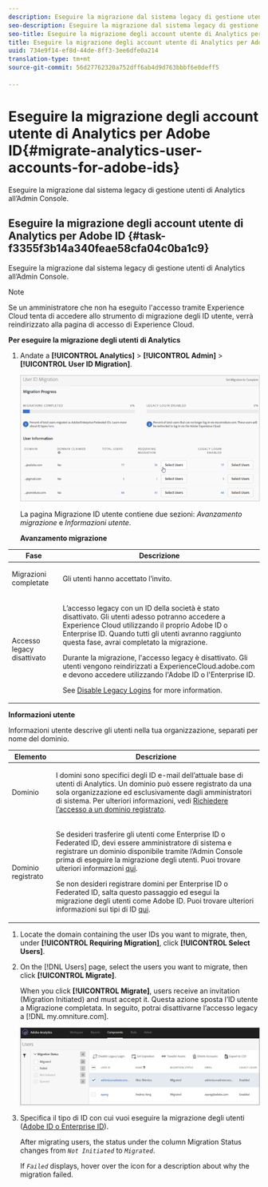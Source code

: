```yaml
---
description: Eseguire la migrazione dal sistema legacy di gestione utenti di Analytics all’Admin Console.
seo-description: Eseguire la migrazione dal sistema legacy di gestione utenti di Analytics all’Admin Console.
seo-title: Eseguire la migrazione degli account utente di Analytics per Adobe ID
title: Eseguire la migrazione degli account utente di Analytics per Adobe ID
uuid: 734e9f14-ef8d-44de-8ff3-3ee6dfe0a214
translation-type: tm+mt
source-git-commit: 56d27762320a752dff6ab4d9d763bbbf6e0deff5

---
```



# Eseguire la migrazione degli account utente di Analytics per Adobe ID{#migrate-analytics-user-accounts-for-adobe-ids}

Eseguire la migrazione dal sistema legacy di gestione utenti di Analytics all’Admin Console.

## Eseguire la migrazione degli account utente di Analytics per Adobe ID {#task-f3355f3b14a340feae58cfa04c0ba1c9}

Eseguire la migrazione dal sistema legacy di gestione utenti di Analytics all’Admin Console.

>[!NOTE]
>
>Se un amministratore che non ha eseguito l'accesso tramite Experience Cloud tenta di accedere allo strumento di migrazione degli ID utente, verrà reindirizzato alla pagina di accesso di Experience Cloud.

**Per eseguire la migrazione degli utenti di Analytics**

1. Andate a **[!UICONTROL Analytics]** &gt; **[!UICONTROL Admin]** &gt; **[!UICONTROL User ID Migration]**.

   ![](assets/migration-progress.png)

   La pagina Migrazione ID utente contiene due sezioni: *Avanzamento migrazione* e *Informazioni utente*.

   **Avanzamento migrazione**

<table id="table_F9F1CFF762C745E198CB075A02BA2DDA"> 
 <thead> 
  <tr> 
   <th colname="col1" class="entry"> Fase </th> 
   <th colname="col2" class="entry"> Descrizione </th> 
  </tr>
 </thead>
 <tbody> 
  <tr> 
   <td colname="col1"> <p>Migrazioni completate </p> </td> 
   <td colname="col2"> <p>Gli utenti hanno accettato l’invito. </p> </td> 
  </tr> 
  <tr> 
   <td colname="col1"> <p>Accesso legacy disattivato </p> </td> 
   <td colname="col2"> <p>L’accesso legacy con un ID della società è stato disattivato. Gli utenti adesso potranno accedere a Experience Cloud utilizzando il proprio Adobe ID o Enterprise ID. Quando tutti gli utenti avranno raggiunto questa fase, avrai completato la migrazione. </p> <p>Durante la migrazione, l'accesso legacy è disattivato. Gli utenti vengono reindirizzati a <span class="filepath"> ExperienceCloud.adobe.com</span> e devono accedere utilizzando l'Adobe ID o l'Enterprise ID. </p> <p>See <a href="../c-migration-tool/t-disable-legacy-login.md#task-c9262e469814473c8a3ff3971c95570b" format="dita" scope="local"> Disable Legacy Logins</a> for more information. </p> </td> 
  </tr> 
 </tbody> 
</table>

**Informazioni utente**

Informazioni utente descrive gli utenti nella tua organizzazione, separati per nome del dominio.

<table id="table_3822E27AF81E4A188562FEB5131548A5"> 
 <thead> 
  <tr> 
   <th colname="col1" class="entry"> Elemento </th> 
   <th colname="col2" class="entry"> Descrizione </th> 
  </tr>
 </thead>
 <tbody> 
  <tr> 
   <td colname="col1"> <p>Dominio </p> </td> 
   <td colname="col2"> <p>I domini sono specifici degli ID e-mail dell’attuale base di utenti di Analytics. Un dominio può essere registrato da una sola organizzazione ed esclusivamente dagli amministratori di sistema. Per ulteriori informazioni, vedi <a href="https://helpx.adobe.com/enterprise/help/request-access-to-claimed-domain.html" format="html" scope="external">Richiedere l’accesso a un dominio registrato</a>. </p> </td> 
  </tr> 
  <tr> 
   <td colname="col1"> <p>Dominio registrato </p> </td> 
   <td colname="col2"> <p>Se desideri trasferire gli utenti come Enterprise ID o Federated ID, devi essere amministratore di sistema e registrare un dominio disponibile tramite l’Admin Console prima di eseguire la migrazione degli utenti. Puoi trovare ulteriori informazioni <a href="https://helpx.adobe.com/enterprise/help/identity.html" format="html" scope="external">qui</a>. </p> <p>Se non desideri registrare domini per Enterprise ID o Federated ID, salta questo passaggio ed esegui la migrazione degli utenti come Adobe ID. Puoi trovare ulteriori informazioni sui tipi di ID <a href="https://helpx.adobe.com/enterprise/help/identity.html" format="html" scope="external">qui</a>. </p> </td> 
  </tr> 
 </tbody> 
</table>

1. Locate the domain containing the user IDs you want to migrate, then, under **[!UICONTROL Requiring Migration]**, click **[!UICONTROL Select Users]**.
1. On the [!DNL Users] page, select the users you want to migrate, then click **[!UICONTROL Migrate]**.

   When you click **[!UICONTROL Migrate]**, users receive an invitation (Migration Initiated) and must accept it. Questa azione sposta l’ID utente a Migrazione completata. In seguito, potrai disattivarne l’accesso legacy a [!DNL my.omniture.com].

   ![](assets/user-info.png)

1. Specifica il tipo di ID con cui vuoi eseguire la migrazione degli utenti ([Adobe ID o Enterprise ID](https://helpx.adobe.com/enterprise/help/identity.html)).

   After migrating users, the status under the column Migration Status changes from *`Not Initiated`* to *`Migrated`*.

   If *`Failed`* displays, hover over the icon for a description about why the migration failed.
